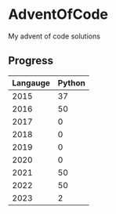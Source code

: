 # AdventOfCode
My advent of code solutions

Progress
---
| Langauge | Python |
|----------|--------|
| 2015     | 37     |
| 2016     | 50     |
| 2017     | 0      |
| 2018     | 0      |
| 2019     | 0      |
| 2020     | 0      |
| 2021     | 50     |
| 2022     | 50     |
| 2023     | 2      |

